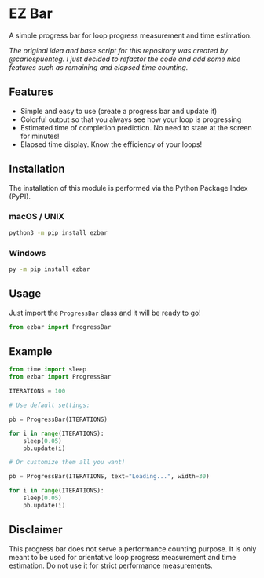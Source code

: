 # EZ Bar

A simple progress bar for loop progress measurement and time estimation.

_The original idea and base script for this repository was created by @carlospuenteg. I just decided to refactor the code and add some nice features such as remaining and elapsed time counting._

## Features

* Simple and easy to use (create a progress bar and update it)
* Colorful output so that you always see how your loop is progressing
* Estimated time of completion prediction. No need to stare at the screen for minutes!
* Elapsed time display. Know the efficiency of your loops!

## Installation

The installation of this module is performed via the Python Package Index (PyPI).

### macOS / UNIX

```bash
python3 -m pip install ezbar
```

### Windows

```cmd
py -m pip install ezbar
```

## Usage

Just import the `ProgressBar` class and it will be ready to go!

```python
from ezbar import ProgressBar
```

## Example

```python
from time import sleep
from ezbar import ProgressBar

ITERATIONS = 100

# Use default settings:

pb = ProgressBar(ITERATIONS)

for i in range(ITERATIONS):
    sleep(0.05)
    pb.update(i)

# Or customize them all you want!

pb = ProgressBar(ITERATIONS, text="Loading...", width=30)

for i in range(ITERATIONS):
    sleep(0.05)
    pb.update(i)
```

## Disclaimer

This progress bar does not serve a performance counting purpose. It is only meant to be used for orientative loop progress measurement and time estimation. Do not use it for strict performance measurements.
